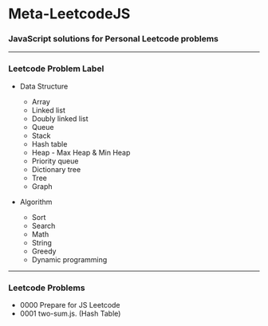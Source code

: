  # Meta-LeetcodeJS

  ### JavaScript solutions for Personal Leetcode problems

---

  ### Leetcode Problem Label

  - Data Structure
    - Array
    - Linked list
    - Doubly linked list
    - Queue
    - Stack
    - Hash table
    - Heap - Max Heap & Min Heap
    - Priority queue
    - Dictionary tree
    - Tree
    - Graph

  - Algorithm
    - Sort
    - Search
    - Math
    - String
    - Greedy
    - Dynamic programming

---

### Leetcode Problems

  - 0000 Prepare for JS Leetcode
  - 0001 two-sum.js.                                   (Hash Table)
